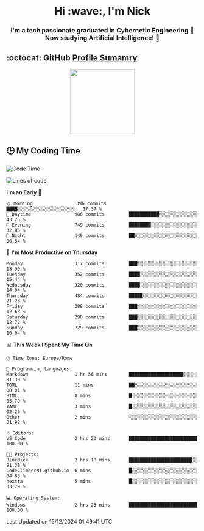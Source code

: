 <h1 align="center">Hi :wave:, I'm Nick</h1>

<h3 align="center">I'm a tech passionate graduated in Cybernetic Engineering 🤖<br>
Now studying Artificial Intelligence! 🧠</h3>


## :octocat: GitHub <a href="https://github.com/vn7n24fzkq/github-profile-summary-cards">Profile Sumamry</a>

<p align="center">
   <img style="height:170px;display:inline-block"  src="http://github-profile-summary-cards.vercel.app/api/cards/profile-details?username=CodeClimberNT&theme=github_dark" />
<!--    <img style="height:170px;display:inline-block"  src="http://github-profile-summary-cards.vercel.app/api/cards/repos-per-language?username=CodeClimberNT&theme=github_dark&exclude=" /> -->
</p>

 ## :clock3: My Coding Time 
 
<!--START_SECTION:waka-->
![Code Time](http://img.shields.io/badge/Code%20Time-383%20hrs%2053%20mins-blue)

![Lines of code](https://img.shields.io/badge/From%20Hello%20World%20I%27ve%20Written-3.6%20million%20lines%20of%20code-blue)

**I'm an Early 🐤** 

```text
🌞 Morning                396 commits         ████░░░░░░░░░░░░░░░░░░░░░   17.37 % 
🌆 Daytime                986 commits         ███████████░░░░░░░░░░░░░░   43.25 % 
🌃 Evening                749 commits         ████████░░░░░░░░░░░░░░░░░   32.85 % 
🌙 Night                  149 commits         ██░░░░░░░░░░░░░░░░░░░░░░░   06.54 % 
```
📅 **I'm Most Productive on Thursday** 

```text
Monday                   317 commits         ███░░░░░░░░░░░░░░░░░░░░░░   13.90 % 
Tuesday                  352 commits         ████░░░░░░░░░░░░░░░░░░░░░   15.44 % 
Wednesday                320 commits         ████░░░░░░░░░░░░░░░░░░░░░   14.04 % 
Thursday                 484 commits         █████░░░░░░░░░░░░░░░░░░░░   21.23 % 
Friday                   288 commits         ███░░░░░░░░░░░░░░░░░░░░░░   12.63 % 
Saturday                 290 commits         ███░░░░░░░░░░░░░░░░░░░░░░   12.72 % 
Sunday                   229 commits         ███░░░░░░░░░░░░░░░░░░░░░░   10.04 % 
```


📊 **This Week I Spent My Time On** 

```text
🕑︎ Time Zone: Europe/Rome

💬 Programming Languages: 
Markdown                 1 hr 56 mins        ████████████████████░░░░░   81.30 % 
TOML                     11 mins             ██░░░░░░░░░░░░░░░░░░░░░░░   08.01 % 
HTML                     8 mins              █░░░░░░░░░░░░░░░░░░░░░░░░   05.79 % 
YAML                     3 mins              █░░░░░░░░░░░░░░░░░░░░░░░░   02.26 % 
Other                    2 mins              ░░░░░░░░░░░░░░░░░░░░░░░░░   01.92 % 

🔥 Editors: 
VS Code                  2 hrs 23 mins       █████████████████████████   100.00 % 

🐱‍💻 Projects: 
BlueNick                 2 hrs 10 mins       ███████████████████████░░   91.38 % 
CodeClimberNT.github.io  6 mins              █░░░░░░░░░░░░░░░░░░░░░░░░   04.83 % 
hextra                   5 mins              █░░░░░░░░░░░░░░░░░░░░░░░░   03.79 % 

💻 Operating System: 
Windows                  2 hrs 23 mins       █████████████████████████   100.00 % 
```


 Last Updated on 15/12/2024 01:49:41 UTC
<!--END_SECTION:waka-->

